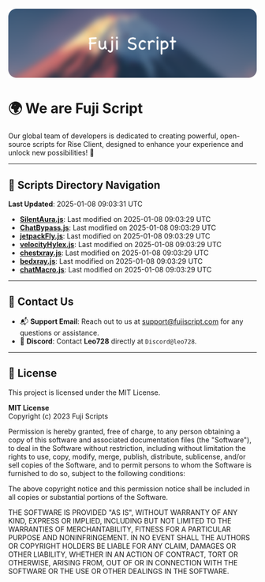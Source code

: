 ![Banner](.github/b.webp)

# 🌍 **We are Fuji Script**

Our global team of developers is dedicated to creating powerful, open-source scripts for Rise Client, designed to enhance your experience and unlock new possibilities! 🌟

---
<!-- SCRIPTS_NAVIGATION_START -->
## 📂 **Scripts Directory Navigation**

**Last Updated**: 2025-01-08 09:03:31 UTC

- **[SilentAura.js](scripts/SilentAura.js)**: Last modified on 2025-01-08 09:03:29 UTC
- **[ChatBypass.js](scripts/ChatBypass.js)**: Last modified on 2025-01-08 09:03:29 UTC
- **[jetpackFly.js](scripts/jetpackFly.js)**: Last modified on 2025-01-08 09:03:29 UTC
- **[velocityHylex.js](scripts/velocityHylex.js)**: Last modified on 2025-01-08 09:03:29 UTC
- **[chestxray.js](scripts/chestxray.js)**: Last modified on 2025-01-08 09:03:29 UTC
- **[bedxray.js](scripts/bedxray.js)**: Last modified on 2025-01-08 09:03:29 UTC
- **[chatMacro.js](scripts/chatMacro.js)**: Last modified on 2025-01-08 09:03:29 UTC

<!-- SCRIPTS_NAVIGATION_END -->

---

## 💬 **Contact Us**  
- 📬 **Support Email**: Reach out to us at [support@fujiscript.com](mailto:support@fujiscript.com) for any questions or assistance.  
- 💬 **Discord**: Contact **Leo728** directly at `Discord@leo728`.

---

## 📜 **License**

This project is licensed under the MIT License.  

**MIT License**  
Copyright (c) 2023 Fuji Scripts  

Permission is hereby granted, free of charge, to any person obtaining a copy of this software and associated documentation files (the "Software"), to deal in the Software without restriction, including without limitation the rights to use, copy, modify, merge, publish, distribute, sublicense, and/or sell copies of the Software, and to permit persons to whom the Software is furnished to do so, subject to the following conditions:  

The above copyright notice and this permission notice shall be included in all copies or substantial portions of the Software.  

THE SOFTWARE IS PROVIDED "AS IS", WITHOUT WARRANTY OF ANY KIND, EXPRESS OR IMPLIED, INCLUDING BUT NOT LIMITED TO THE WARRANTIES OF MERCHANTABILITY, FITNESS FOR A PARTICULAR PURPOSE AND NONINFRINGEMENT. IN NO EVENT SHALL THE AUTHORS OR COPYRIGHT HOLDERS BE LIABLE FOR ANY CLAIM, DAMAGES OR OTHER LIABILITY, WHETHER IN AN ACTION OF CONTRACT, TORT OR OTHERWISE, ARISING FROM, OUT OF OR IN CONNECTION WITH THE SOFTWARE OR THE USE OR OTHER DEALINGS IN THE SOFTWARE.  
